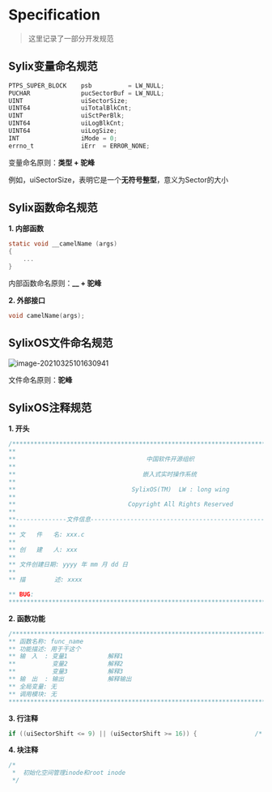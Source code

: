 # Specification

> 这里记录了一部分开发规范

## Sylix变量命名规范

```c
PTPS_SUPER_BLOCK    psb          = LW_NULL;
PUCHAR              pucSectorBuf = LW_NULL;
UINT                uiSectorSize;
UINT64              uiTotalBlkCnt;
UINT                uiSctPerBlk;
UINT64              uiLogBlkCnt;
UINT64              uiLogSize;
INT                 iMode = 0;
errno_t             iErr  = ERROR_NONE;
```

变量命名原则：**类型 + 驼峰**

例如，uiSectorSize，表明它是一个**无符号整型**，意义为Sector的大小

## Sylix函数命名规范

**1. 内部函数**

```c
static void __camelName (args)
{
    ...
}
```

内部函数命名原则：**__ + 驼峰**

**2. 外部接口**

```c
void camelName(args);
```

## SylixOS文件命名规范

![image-20210325101630941](G:\MyProject\Project.HoitOS\HoitOS\images\spec-file-name.png)

文件命名原则：**驼峰**

## SylixOS注释规范

**1. 开头**

```c
/*********************************************************************************************************
**
**                                    中国软件开源组织
**
**                                   嵌入式实时操作系统
**
**                                SylixOS(TM)  LW : long wing
**
**                               Copyright All Rights Reserved
**
**--------------文件信息--------------------------------------------------------------------------------
**
** 文   件   名: xxx.c
**
** 创   建   人: xxx
**
** 文件创建日期: yyyy 年 mm 月 dd 日
**
** 描        述: xxxx

** BUG:
*********************************************************************************************************/
```

**2. 函数功能**

```c
/*********************************************************************************************************
** 函数名称: func_name
** 功能描述: 用于干这个
** 输　入  : 变量1           解释1
**          变量2  		  解释2
**          变量3  		  解释3
** 输　出  : 输出			解释输出
** 全局变量: 无
** 调用模块: 无
*********************************************************************************************************/
```

**3. 行注释**

```c
if ((uiSectorShift <= 9) || (uiSectorShift >= 16)) {                /* sector 大小错误              */
```

**4. 块注释**

```c
/*
 *  初始化空间管理inode和root inode
 */
```

## 
